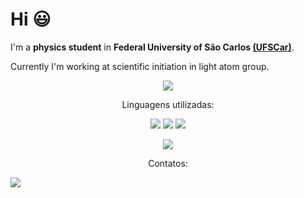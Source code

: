 # Hi :smiley:

I'm a **physics student** in **Federal University of São Carlos [(UFSCar)](https://www2.ufscar.br)**. 

Currently I'm working at scientific initiation in light atom group.

<div align=center>
  <a href="https://github.com/anuraghazra/github-readme-stats">
    <img src="https://github-readme-stats.vercel.app/api?username=PedroMoraesFranco&show_icons=true&theme=radical"/>
  </a>
</div>

<p align="center">
   Linguagens utilizadas:
</p>

<p align="center">
  <img src="https://img.shields.io/static/v1?label=&message=Julia&color=0d0c0c&style=for-the-badge&logo=julia"/>
  <img src="https://img.shields.io/static/v1?label=&message=Python&color=9c9fc9&style=for-the-badge&logo=python"/>
  <img src="https://img.shields.io/static/v1?label=&message=Fortran&color=4479A1&logoColor=white&style=for-the-badge&logo=fortran"/>
</p>

<div align=center>
  <a href="https://github.com/anuraghazra/convoychat">
    <img src="https://github-readme-stats.vercel.app/api/top-langs/?username=PedroMoraesFranco&layout=compact&theme=radical"/>
  </a>
</div>

<p align="center">
   Contatos:
</p>
<a align="center" href="https://www.linkedin.com/in/pedro-luís-moraes-franco-b10895146/">
  <img src="https://img.shields.io/static/v1?label=&message=LinkedIn&color=0A66C2&style=for-the-badge&logo=LinkedIn"/>
</a>
